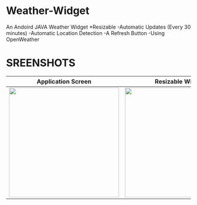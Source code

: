# Weather-Widget
An Andoird JAVA Weather Widget
*Resizable
-Automatic Updates (Every 30 minutes)
-Automatic Location Detection
-A Refresh Button
-Using OpenWeather
# SREENSHOTS
| Application Screen | Resizable Widget |
| ------------- | ------------- |
| <img src="https://user-images.githubusercontent.com/100727442/222905729-0b80e506-b2aa-44ce-bdde-42759d8b72ae.jpg" width="300"/>| <img src="https://user-images.githubusercontent.com/100727442/222905180-f2c1eb41-35a9-497f-8c26-88bd34bf5d0a.jpg" width="300"/> |





